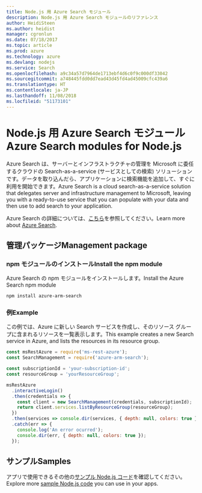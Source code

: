```yaml
---
title: Node.js 用 Azure Search モジュール
description: Node.js 用 Azure Search モジュールのリファレンス
author: HeidiSteen
ms.author: heidist
manager: cgronlun
ms.date: 07/18/2017
ms.topic: article
ms.prod: azure
ms.technology: azure
ms.devlang: nodejs
ms.service: Search
ms.openlocfilehash: a9c34a57d7964de1713ebf4d6c0f9c000df33042
ms.sourcegitcommit: a748445fdd0dd7ead43d45fd4ad45009cfc439a6
ms.translationtype: HT
ms.contentlocale: ja-JP
ms.lasthandoff: 11/08/2018
ms.locfileid: "51173101"
---
```

# <a name="azure-search-modules-for-nodejs"></a><span data-ttu-id="b9a91-103">Node.js 用 Azure Search モジュール</span><span class="sxs-lookup"><span data-stu-id="b9a91-103">Azure Search modules for Node.js</span></span>

<span data-ttu-id="b9a91-104">Azure Search は、サーバーとインフラストラクチャの管理を Microsoft に委任するクラウドの Search-as-a-service (サービスとしての検索) ソリューションです。データを取り込んだら、アプリケーションに検索機能を追加して、すぐに利用を開始できます。</span><span class="sxs-lookup"><span data-stu-id="b9a91-104">Azure Search is a cloud search-as-a-service solution that delegates server and infrastructure management to Microsoft, leaving you with a ready-to-use service that you can populate with your data and then use to add search to your application.</span></span>

<span data-ttu-id="b9a91-105">Azure Search の詳細については、[こちら](https://docs.microsoft.com/azure/search/search-what-is-azure-search)を参照してください。</span><span class="sxs-lookup"><span data-stu-id="b9a91-105">Learn more about [Azure Search](https://docs.microsoft.com/azure/search/search-what-is-azure-search).</span></span>

## <a name="management-package"></a><span data-ttu-id="b9a91-106">管理パッケージ</span><span class="sxs-lookup"><span data-stu-id="b9a91-106">Management package</span></span>

### <a name="install-the-npm-module"></a><span data-ttu-id="b9a91-107">npm モジュールのインストール</span><span class="sxs-lookup"><span data-stu-id="b9a91-107">Install the npm module</span></span>

<span data-ttu-id="b9a91-108">Azure Search の npm モジュールをインストールします。</span><span class="sxs-lookup"><span data-stu-id="b9a91-108">Install the Azure Search npm module</span></span>

```bash
npm install azure-arm-search
```

### <a name="example"></a><span data-ttu-id="b9a91-109">例</span><span class="sxs-lookup"><span data-stu-id="b9a91-109">Example</span></span>

<span data-ttu-id="b9a91-110">この例では、Azure に新しい Search サービスを作成し、そのリソース グループに含まれるリソースを一覧表示します。</span><span class="sxs-lookup"><span data-stu-id="b9a91-110">This example creates a new Search service in Azure, and lists the resources in its resource group.</span></span>

```javascript
const msRestAzure = require('ms-rest-azure');
const SearchManagement = require('azure-arm-search');

const subscriptionId = 'your-subscription-id';
const resourceGroup = 'yourResourceGroup';

msRestAzure
  .interactiveLogin()
  .then(credentials => {
    const client = new SearchManagement(credentials, subscriptionId);
    return client.services.listByResourceGroup(resourceGroup);
  })
  .then(services => console.dir(services, { depth: null, colors: true }))
  .catch(err => {
    console.log('An error ocurred');
    console.dir(err, { depth: null, colors: true });
  });
```

## <a name="samples"></a><span data-ttu-id="b9a91-111">サンプル</span><span class="sxs-lookup"><span data-stu-id="b9a91-111">Samples</span></span>

<span data-ttu-id="b9a91-112">アプリで使用できるその他の[サンプル Node.js コード](https://azure.microsoft.com/resources/samples/?platform=nodejs)を確認してください。</span><span class="sxs-lookup"><span data-stu-id="b9a91-112">Explore more [sample Node.js code](https://azure.microsoft.com/resources/samples/?platform=nodejs) you can use in your apps.</span></span>
